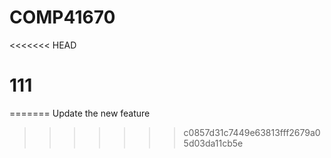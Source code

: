 # COMP41670
<<<<<<< HEAD
# 111
=======
Update the new feature
>>>>>>> c0857d31c7449e63813fff2679a05d03da11cb5e
